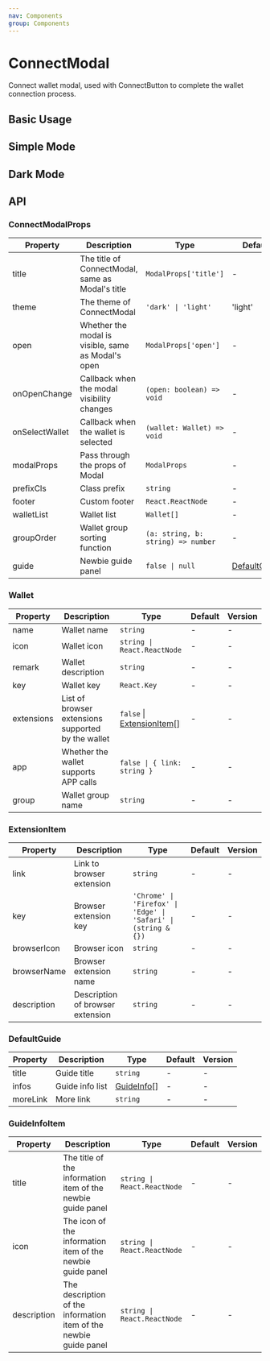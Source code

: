 ```yaml
---
nav: Components
group: Components
---
```


# ConnectModal

Connect wallet modal, used with ConnectButton to complete the wallet connection process.

## Basic Usage

<code src="./demos/basic.tsx"></code>

## Simple Mode

<code src="./demos/simple.tsx"></code>

## Dark Mode

<code src="./demos/dark.tsx"></code>

## API

### ConnectModalProps

| Property | Description | Type | Default | Version |
| --- | --- | --- | --- | --- |
| title | The title of ConnectModal, same as Modal's title | `ModalProps['title']` | - | - |
| theme | The theme of ConnectModal | `'dark' \| 'light'` | 'light' | - |
| open | Whether the modal is visible, same as Modal's open | `ModalProps['open']` | - | - |
| onOpenChange | Callback when the modal visibility changes | `(open: boolean) => void` | - | - |
| onSelectWallet | Callback when the wallet is selected | `(wallet: Wallet) => void` | - | - |
| modalProps | Pass through the props of Modal | `ModalProps` | - | - |
| prefixCls | Class prefix | `string` | - | - |
| footer | Custom footer | `React.ReactNode` | - | - |
| walletList | Wallet list | `Wallet[]` | - | - |
| groupOrder | Wallet group sorting function | `(a: string, b: string) => number` | - | - |
| guide | Newbie guide panel | `false \| null` | [DefaultGuide](#defaultguide) | - |

### Wallet

| Property | Description | Type | Default | Version |
| --- | --- | --- | --- | --- |
| name | Wallet name | `string` | - | - |
| icon | Wallet icon | `string \| React.ReactNode` | - | - |
| remark | Wallet description | `string` | - | - |
| key | Wallet key | `React.Key` | - | - |
| extensions | List of browser extensions supported by the wallet | `false` \| [ExtensionItem](#extensionitem)\[] | - | - |
| app | Whether the wallet supports APP calls | `false \| { link: string }` | - | - |
| group | Wallet group name | `string` | - | - |

### ExtensionItem

| Property | Description | Type | Default | Version |
| --- | --- | --- | --- | --- |
| link | Link to browser extension | `string` | - | - |
| key | Browser extension key | `'Chrome' \| 'Firefox' \| 'Edge' \| 'Safari' \| (string & {})` | - | - |
| browserIcon | Browser icon | `string` | - | - |
| browserName | Browser extension name | `string` | - | - |
| description | Description of browser extension | `string` | - | - |

### DefaultGuide

| Property | Description     | Type                       | Default | Version |
| -------- | --------------- | -------------------------- | ------- | ------- |
| title    | Guide title     | `string`                   | -       | -       |
| infos    | Guide info list | [GuideInfo](#guideinfo)\[] | -       | -       |
| moreLink | More link       | `string`                   | -       | -       |

### GuideInfoItem

| Property | Description | Type | Default | Version |
| --- | --- | --- | --- | --- |
| title | The title of the information item of the newbie guide panel | `string \| React.ReactNode` | - | - |
| icon | The icon of the information item of the newbie guide panel | `string \| React.ReactNode` | - | - |
| description | The description of the information item of the newbie guide panel | `string \| React.ReactNode` | - | - |
